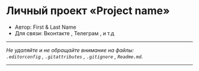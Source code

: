 # Личный проект «Project name»

* Автор: First & Last Name
* Для связи: Вконтакте , Телеграм , и т.д

<!-- Формат записи [Вконтакте](https://vk.com) , -->

---

_Не удаляйте и не обращайте внимание на файлы:_<br>
_`.editorconfig` , `.gitattributes` , `.gitignore` , `Readme.md`._

---
